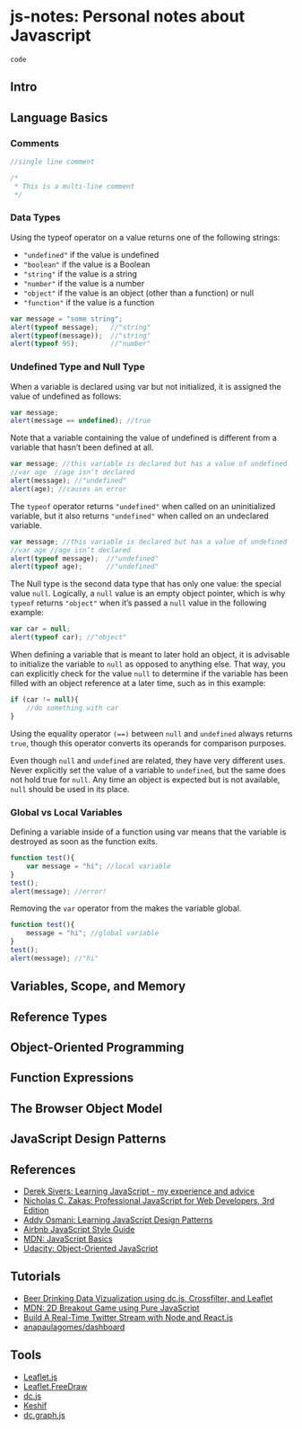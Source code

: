 # js-notes: Personal notes about Javascript

```
code
```

## Intro

## Language Basics

### Comments

```javascript
//single line comment
```

```javascript
/* * This is a multi-line comment */
```

### Data Types

Using the typeof operator on a value returns one of the following strings:
* ```"undefined"``` if the value is undefined* ```"boolean"``` if the value is a Boolean* ```"string"``` if the value is a string* ```"number"``` if the value is a number* ```"object"``` if the value is an object (other than a function) or null* ```"function"``` if the value is a function

```javascript
var message = "some string";alert(typeof message);   //"string"
alert(typeof(message));  //"string"
alert(typeof 95);        //"number"
```

### Undefined Type and Null Type

When a variable is declared using var but not initialized, it is assigned the value of undefined as follows:

```javascript
var message;alert(message == undefined); //true
```

Note that a variable containing the value of undefined is different from a variable that hasn’t been defined at all. 

```javascript
var message; //this variable is declared but has a value of undefined
//var age  //age isn’t declaredalert(message); //"undefined"
alert(age); //causes an error
```

The ```typeof``` operator returns ```"undefined"``` when called on an uninitialized variable, but it also returns ```"undefined"``` when called on an undeclared variable.

```javascript
var message; //this variable is declared but has a value of undefined
//var age //age isn’t declaredalert(typeof message);  //"undefined"alert(typeof age);      //"undefined"
```

The Null type is the second data type that has only one value: the special value ```null```. Logically, a ```null``` value is an empty object pointer, which is why ```typeof``` returns ```"object"``` when it’s passed a ```null``` value in the following example:

```javascriptvar car = null;alert(typeof car); //"object"
```

When defining a variable that is meant to later hold an object, it is advisable to initialize the variable to ```null``` as opposed to anything else. That way, you can explicitly check for the value ```null``` to determine if the variable has been filled with an object reference at a later time, such as in this example:

```javascript
if (car != null){	//do something with car}
```Using the equality operator ```(==)``` between ```null``` and ```undefined``` always returns ```true```, though this operator converts its operands for comparison purposes.
Even though ```null``` and ```undefined``` are related, they have very different uses. Never explicitly set the value of a variable to ```undefined```, but the same does not hold true for ```null```. Any time an object is expected but is not available, ```null``` should be used in its place. 

### Global vs Local Variables

Defining a variable inside of a function using var means that the variable is destroyed as soon as the function exits.

```javascript
function test(){	var message = "hi"; //local variable}test();alert(message); //error!
```

Removing the ```var``` operator from the makes the variable global. 

```javascript
function test(){	message = "hi"; //global variable}test();alert(message); //"hi"
```

## Variables, Scope, and Memory

## Reference Types

## Object-Oriented Programming

## Function Expressions

## The Browser Object Model

## JavaScript Design Patterns

## References

* [Derek Sivers: Learning JavaScript - my experience and advice](https://sivers.org/learn-js)
* [Nicholas C. Zakas: Professional JavaScript for Web Developers, 3rd Edition](http://www.wrox.com/WileyCDA/WroxTitle/Professional-JavaScript-for-Web-Developers-3rd-Edition.productCd-1118026691.html)
* [Addy Osmani: Learning JavaScript Design Patterns](https://addyosmani.com/resources/essentialjsdesignpatterns/book/)
* [Airbnb JavaScript Style Guide](https://github.com/airbnb/javascript)
* [MDN: JavaScript Basics](https://developer.mozilla.org/en-US/Learn/Getting_started_with_the_web/JavaScript_basics)
* [Udacity: Object-Oriented JavaScript	](https://www.udacity.com/course/object-oriented-javascript--ud015)


## Tutorials

* [Beer Drinking Data Vizualization using dc.js, Crossfilter, and Leaflet](https://github.com/austinlyons/dcjs-leaflet-untappd)
* [MDN: 2D Breakout Game using Pure JavaScript](https://developer.mozilla.org/en-US/docs/Games/Workflows/2D_Breakout_game_pure_JavaScript)
* [Build A Real-Time Twitter Stream with Node and React.js](https://scotch.io/tutorials/build-a-real-time-twitter-stream-with-node-and-react-js)
* [anapaulagomes/dashboard](https://github.com/anapaulagomes/dashboard)

## Tools

* [Leaflet.js](https://github.com/Leaflet/Leaflet)
* [Leaflet.FreeDraw](https://github.com/Wildhoney/Leaflet.FreeDraw)
* [dc.js](https://github.com/dc-js/dc.js)
* [Keshif](https://github.com/adilyalcin/keshif)
* [dc.graph.js](https://github.com/dc-js/dc.graph.js)